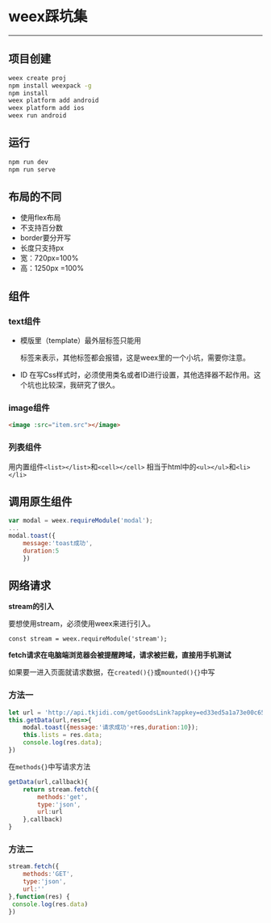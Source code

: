 #  weex踩坑集

---
## 项目创建

```bash
weex create proj
npm install weexpack -g
npm install
weex platform add android
weex platform add ios
weex run android

```

## 运行

```bash
npm run dev
npm run serve
```

## 布局的不同
 - 使用flex布局
 - 不支持百分数
 - border要分开写
 - 长度只支持px
 - 宽：720px=100%
 - 高：1250px =100%

## 组件

### text组件

- 模版里（template）最外层标签只能用<div>
标签来表示，其他标签都会报错，这是weex里的一个小坑，需要你注意。

- ID
在写Css样式时，必须使用类名或者ID进行设置，其他选择器不起作用。这个坑也比较深，我研究了很久。

### image组件

```html
<image :src="item.src"></image>
```

### 列表组件

用内置组件`<list></list>`和`<cell></cell>`
相当于html中的`<ul></ul>`和`<li></li>`

## 调用原生组件 

```js
var modal = weex.requireModule('modal');
...
modal.toast({
	message:'toast成功',
	duration:5
	})
```

## 网络请求

**stream的引入**

要想使用stream，必须使用weex来进行引入。

`const stream = weex.requireModule('stream');`

**fetch请求在电脑端浏览器会被提醒跨域，请求被拦截，直接用手机测试**

如果要一进入页面就请求数据，在`created(){}`或`mounted(){}`中写

### 方法一

```js
let url = 'http://api.tkjidi.com/getGoodsLink?appkey=ed33ed5a1a73e00c65f6c8da5793fb8a&type=www_lingquan';
this.getData(url,res=>{
	modal.toast({message:'请求成功'+res,duration:10});
	this.lists = res.data;
	console.log(res.data);
})
```

在`methods{}`中写请求方法
```js
getData(url,callback){
	return stream.fetch({
		methods:'get',
		type:'json',
		url:url
	},callback)
}
```

### 方法二

```js
stream.fetch({
	methods:'GET',
	type:'json',
	url:''
},function(res) {
 console.log(res.data)
})
```
